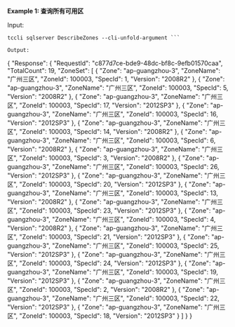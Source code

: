 **Example 1: 查询所有可用区**



Input: 

```
tccli sqlserver DescribeZones --cli-unfold-argument ```

Output: 
```
{
    "Response": {
        "RequestId": "c877d7ce-bde9-48dc-bf8c-9efb01570caa",
        "TotalCount": 19,
        "ZoneSet": [
            {
                "Zone": "ap-guangzhou-3",
                "ZoneName": "广州三区",
                "ZoneId": 100003,
                "SpecId": 1,
                "Version": "2008R2"
            },
            {
                "Zone": "ap-guangzhou-3",
                "ZoneName": "广州三区",
                "ZoneId": 100003,
                "SpecId": 5,
                "Version": "2008R2"
            },
            {
                "Zone": "ap-guangzhou-3",
                "ZoneName": "广州三区",
                "ZoneId": 100003,
                "SpecId": 17,
                "Version": "2012SP3"
            },
            {
                "Zone": "ap-guangzhou-3",
                "ZoneName": "广州三区",
                "ZoneId": 100003,
                "SpecId": 16,
                "Version": "2012SP3"
            },
            {
                "Zone": "ap-guangzhou-3",
                "ZoneName": "广州三区",
                "ZoneId": 100003,
                "SpecId": 14,
                "Version": "2008R2"
            },
            {
                "Zone": "ap-guangzhou-3",
                "ZoneName": "广州三区",
                "ZoneId": 100003,
                "SpecId": 6,
                "Version": "2008R2"
            },
            {
                "Zone": "ap-guangzhou-3",
                "ZoneName": "广州三区",
                "ZoneId": 100003,
                "SpecId": 3,
                "Version": "2008R2"
            },
            {
                "Zone": "ap-guangzhou-3",
                "ZoneName": "广州三区",
                "ZoneId": 100003,
                "SpecId": 26,
                "Version": "2012SP3"
            },
            {
                "Zone": "ap-guangzhou-3",
                "ZoneName": "广州三区",
                "ZoneId": 100003,
                "SpecId": 20,
                "Version": "2012SP3"
            },
            {
                "Zone": "ap-guangzhou-3",
                "ZoneName": "广州三区",
                "ZoneId": 100003,
                "SpecId": 13,
                "Version": "2008R2"
            },
            {
                "Zone": "ap-guangzhou-3",
                "ZoneName": "广州三区",
                "ZoneId": 100003,
                "SpecId": 23,
                "Version": "2012SP3"
            },
            {
                "Zone": "ap-guangzhou-3",
                "ZoneName": "广州三区",
                "ZoneId": 100003,
                "SpecId": 4,
                "Version": "2008R2"
            },
            {
                "Zone": "ap-guangzhou-3",
                "ZoneName": "广州三区",
                "ZoneId": 100003,
                "SpecId": 21,
                "Version": "2012SP3"
            },
            {
                "Zone": "ap-guangzhou-3",
                "ZoneName": "广州三区",
                "ZoneId": 100003,
                "SpecId": 25,
                "Version": "2012SP3"
            },
            {
                "Zone": "ap-guangzhou-3",
                "ZoneName": "广州三区",
                "ZoneId": 100003,
                "SpecId": 24,
                "Version": "2012SP3"
            },
            {
                "Zone": "ap-guangzhou-3",
                "ZoneName": "广州三区",
                "ZoneId": 100003,
                "SpecId": 19,
                "Version": "2012SP3"
            },
            {
                "Zone": "ap-guangzhou-3",
                "ZoneName": "广州三区",
                "ZoneId": 100003,
                "SpecId": 2,
                "Version": "2008R2"
            },
            {
                "Zone": "ap-guangzhou-3",
                "ZoneName": "广州三区",
                "ZoneId": 100003,
                "SpecId": 22,
                "Version": "2012SP3"
            },
            {
                "Zone": "ap-guangzhou-3",
                "ZoneName": "广州三区",
                "ZoneId": 100003,
                "SpecId": 18,
                "Version": "2012SP3"
            }
        ]
    }
}
```

